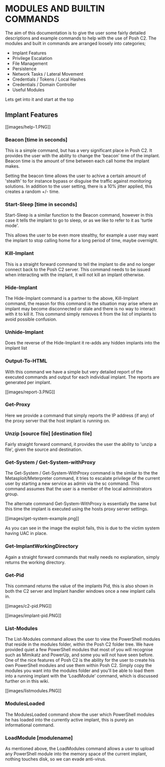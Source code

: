 # MODULES AND BUILTIN COMMANDS

The aim of this documentation is to give the user some fairly detailed descriptions and example commands to help with the use of Posh C2. The modules and built in commands are arranged loosely into categories;

* Implant Features
* Privilege Escalation
* File Management
* Persistence
* Network Tasks / Lateral Movement
* Credentials / Tokens / Local Hashes
* Credentials / Domain Controller
* Useful Modules

Lets get into it and start at the top

## Implant Features
[[images/help-1.PNG]]

### Beacon [time in seconds]

This is a simple command, but has a very significant place in Posh C2. It provides the user with the ability to change the 'beacon' time of the implant. Beacon time is the amount of time between each call home the implant makes.

Setting the beacon time allows the user to achive a certain amount of 'stealth' to for instance bypass or disguise the traffic against monitoring solutions. In addition to the user setting, there is a 10% jitter applied, this creates a random +/- time.

### Start-Sleep [time in seconds]

Start-Sleep is a similar function to the Beacon command, however in this case it tells the implant to go to sleep, or as we like to refer to it as 'turtle mode'.

This allows the user to be even more stealthy, for example a user may want the implant to stop calling home for a long period of time, maybe overnight.

### Kill-Implant

This is a straight forward command to tell the implant to die and no longer connect back to the Posh C2 server. This command needs to be issued when interacting with the implant, it will not kill an implant otherwise.

### Hide-Implant

The Hide-Implant command is a partner to the above, Kill-Implant command, the reason for this command is the situation may arise where an implant may become disconnected or stale and there is no way to interact with it to kill it. This command simply removes it from the list of implants to avoid possible confusion.

### Unhide-Implant

Does the reverse of the Hide-Implant it re-adds any hidden implants into the implant list 

### Output-To-HTML

With this command we have a simple but very detailed report of the executed commands and output for each individual implant. The reports are generated per implant.

[[images/report-3.PNG]]

### Get-Proxy

Here we provide a command that simply reports the IP address (if any) of the proxy server that the host implant is running on.

### Unzip [source file] [destination file]

Fairly straight forward command, it provides the user the ability to 'unzip a file', given the source and destination.

### Get-System / Get-System-withProxy

The Get-System / Get-System-WithProxy command is the similar to the the Metasploit/Meterpreter command, it tries to escalate privilege of the current user by starting a new service as admin via the sc command. This command assumes that the user is a member of the local administrators group.

The alternate command Get-System-WithProxy is essentially the same but this time the implant is executed using the hosts proxy server settings.

[[images/get-system-example.png]]

As you can see in the image the exploit fails, this is due to the victim system having UAC in place.

### Get-ImplantWorkingDirectory

Again a straight forward commands that really needs no explanation, simply returns the working directory.

### Get-Pid

This command returns the value of the implants Pid, this is also shown in both the C2 server and Implant handler windows once a new implant calls in.

[[images/c2-pid.PNG]]

[[images/implant-pid.PNG]]

### List-Modules

The List-Modules command allows the user to view the PowerShell modules that reside in the modules folder, within the Posh C2 folder tree.
We have provided quiet a few PowerShell modules that most of you will recognise such as Mimikatz and PowerUp, and some you will not have seen before.
One of the nice features of Posh C2 is the ability for the user to create his own PowerShell modules and use them within Posh C2. Simply copy the modules you want into the modules folder and you'll be able to load them into a running implant with the 'LoadModule' command, which is discussed further on in this wiki.


[[images/listmodules.PNG]]

### ModulesLoaded

The  ModulesLoaded command show the user which PowerShell modules he has loaded into the currently active implant, this is purely an informational command.

### LoadModule [modulename]

As mentioned above, the LoadModules command allows a user to upload any PowerShell module into the memory space of the current implant, nothing touches disk, so we can evade anti-virus.

